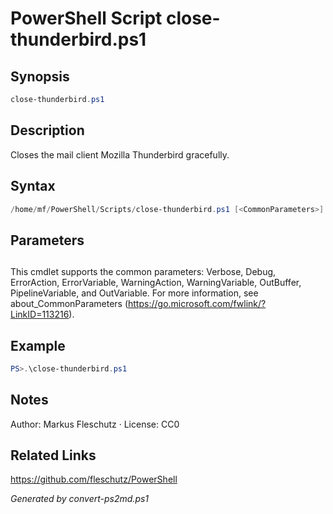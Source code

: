 # PowerShell Script close-thunderbird.ps1

## Synopsis
```powershell
close-thunderbird.ps1
```

## Description
Closes the mail client Mozilla Thunderbird gracefully.

## Syntax
```powershell
/home/mf/PowerShell/Scripts/close-thunderbird.ps1 [<CommonParameters>]
```

## Parameters
## <CommonParameters>
This cmdlet supports the common parameters: Verbose, Debug, ErrorAction, ErrorVariable, WarningAction, WarningVariable, OutBuffer, PipelineVariable, and OutVariable. For more information, see about_CommonParameters (https://go.microsoft.com/fwlink/?LinkID=113216).

## Example
```powershell
PS>.\close-thunderbird.ps1
```


## Notes
Author: Markus Fleschutz · License: CC0

## Related Links
https://github.com/fleschutz/PowerShell

*Generated by convert-ps2md.ps1*
